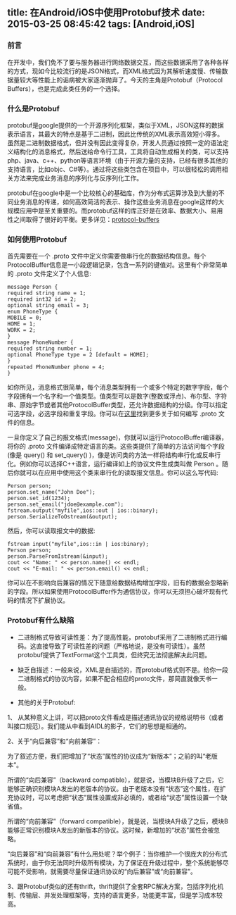 title: 在Android/iOS中使用Protobuf技术
date: 2015-03-25 08:45:42
tags: [Android,iOS]
---

### 前言
在开发中，我们免不了要与服务器进行网络数据交互，而这些数据采用了各种各样的方式，现如今比较流行的是JSON格式，而XML格式因为其解析速度慢、传输数据量较大等性能上的诟病被大家逐渐抛弃了。今天的主角是Protobuf（Protocol Buffers），也是完成此类任务的一个选择。

### 什么是Protobuf

protobuf是google提供的一个开源序列化框架，类似于XML，JSON这样的数据表示语言，其最大的特点是基于二进制，因此比传统的XML表示高效短小得多。虽然是二进制数据格式，但并没有因此变得复杂，开发人员通过按照一定的语法定义结构化的消息格式，然后送给命令行工具，工具将自动生成相关的类，可以支持php、java、c++、python等语言环境（由于开源力量的支持，已经有很多其他的支持语言，比如objc、C#等）。通过将这些类包含在项目中，可以很轻松的调用相关方法来完成业务消息的序列化与反序列化工作。

protobuf在google中是一个比较核心的基础库，作为分布式运算涉及到大量的不同业务消息的传递，如何高效简洁的表示、操作这些业务消息在google这样的大规模应用中是至关重要的。而protobuf这样的库正好是在效率、数据大小、易用性之间取得了很好的平衡。更多详见：[protocol-buffers](https://developers.google.com/protocol-buffers/docs/overview)

### 如何使用Protobuf

首先需要在一个 .proto 文件中定义你需要做串行化的数据结构信息。每个ProtocolBuffer信息是一小段逻辑记录，包含一系列的键值对。这里有个非常简单的 .proto 文件定义了个人信息:

```
message Person {
required string name = 1;
required int32 id = 2;
optional string email = 3;
enum PhoneType {
MOBILE = 0;
HOME = 1;
WORK = 2;
}
message PhoneNumber {
required string number = 1;
optional PhoneType type = 2 [default = HOME];
}
repeated PhoneNumber phone = 4;
}
```

如你所见，消息格式很简单，每个消息类型拥有一个或多个特定的数字字段，每个字段拥有一个名字和一个值类型。值类型可以是数字(整数或浮点)、布尔型、字符串、原始字节或者其他ProtocolBuffer类型，还允许数据结构的分级。你可以指定可选字段，必选字段和重复字段。你可以在[这里](http://code.google.com/apis/protocolbuffers/docs/proto.html)找到更多关于如何编写 .proto 文件的信息。

一旦你定义了自己的报文格式(message)，你就可以运行ProtocolBuffer编译器，将你的 .proto 文件编译成特定语言的类。这些类提供了简单的方法访问每个字段(像是 query() 和 set_query() )，像是访问类的方法一样将结构串行化或反串行化。例如你可以选择C++语言，运行编译如上的协议文件生成类叫做 Person 。随后你就可以在应用中使用这个类来串行化的读取报文信息。你可以这么写代码:

```
Person person;
person.set_name("John Doe");
person.set_id(1234);
person.set_email("jdoe@example.com");
fstream.output("myfile",ios::out | ios::binary);
person.SerializeToOstream(&output);
```

然后，你可以读取报文中的数据:

```
fstream input("myfile",ios::in | ios:binary);
Person person;
person.ParseFromIstream(&input);
cout << "Name: " << person.name() << endl;
cout << "E-mail: " << person.email() << endl;
```

你可以在不影响向后兼容的情况下随意给数据结构增加字段，旧有的数据会忽略新的字段。所以如果使用ProtocolBuffer作为通信协议，你可以无须担心破坏现有代码的情况下扩展协议。


### Protobuf有什么缺陷

- 二进制格式导致可读性差：为了提高性能，protobuf采用了二进制格式进行编码。这直接导致了可读性差的问题（严格地说，是没有可读性）。虽然protobuf提供了TextFormat这个工具类，但终究无法彻底解决此问题。

- 缺乏自描述：一般来说，XML是自描述的，而protobuf格式则不是。给你一段二进制格式的协议内容，如果不配合相应的proto文件，那简直就像天书一般。

- 其他的关于Protobuf:

1、 从某种意义上讲，可以把proto文件看成是描述通讯协议的规格说明书（或者叫接口规范）。我们能从中看到AIDL的影子，它们的思想是相通的。

2、关于“向后兼容”和“向前兼容”：

为了叙述方便，我们把增加了“状态”属性的协议成为“新版本”；之前的叫“老版本”。

所谓的“向后兼容”（backward compatible），就是说，当模块B升级了之后，它能够正确识别模块A发出的老版本的协议。由于老版本没有“状态”这个属性，在扩充协议时，可以考虑把“状态”属性设置成非必填的，或者给“状态”属性设置一个缺省值。

所谓的“向前兼容”（forward compatible），就是说，当模块A升级了之后，模块B能够正常识别模块A发出的新版本的协议。这时候，新增加的“状态”属性会被忽略。

“向后兼容”和“向前兼容”有什么用处呢？举个例子：当你维护一个很庞大的分布式系统时，由于你无法同时升级所有模块，为了保证在升级过程中，整个系统能够尽可能不受影响，就需要尽量保证通讯协议的“向后兼容”或“向前兼容”。

3、跟Protobuf类似的还有thrift，thrift提供了全套RPC解决方案，包括序列化机制、传输层、并发处理框架等，支持的语言更多，功能更丰富，但是学习成本较高。
